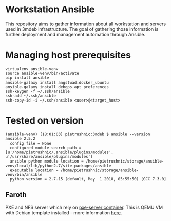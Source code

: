 Workstation Ansible
===================

This repository aims to gather information about all workstation and servers
used in 3mdeb infrastructure. The goal of gathering those information is
further deployment and management automation through Ansible.

# Managing host prerequisites

```
virtualenv ansible-venv
source ansible-venv/bin/activate
pip install ansible
ansible-galaxy install angstwad.docker_ubuntu
ansible-galaxy install debops.apt_preferences
ssh-keygen -f ~/.ssh/ansible
ssh-add ~/.ssh/ansible
ssh-copy-id -i ~/.ssh/ansible <user>@<target_host>
```

# Tested on version

```
(ansible-venv) [18:01:03] pietrushnic:3mdeb $ ansible --version
ansible 2.5.2
  config file = None
  configured module search path = [u'/home/pietrushnic/.ansible/plugins/modules', u'/usr/share/ansible/plugins/modules']
  ansible python module location = /home/pietrushnic/storage/ansible-venv/local/lib/python2.7/site-packages/ansible
  executable location = /home/pietrushnic/storage/ansible-venv/bin/ansible
  python version = 2.7.15 (default, May  1 2018, 05:55:50) [GCC 7.3.0]
```

Faroth
------

PXE and NFS server which rely on [pxe-server container](). This is QEMU VM
with Debian template installed - more information [here](TBD).

